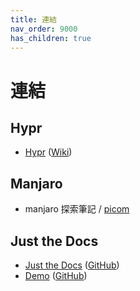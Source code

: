 ```yaml
---
title: 連結
nav_order: 9000
has_children: true
---
```


# 連結


## Hypr

* [Hypr](https://github.com/vaxerski/Hypr) ([Wiki](https://github.com/vaxerski/Hypr/wiki))


## Manjaro

* manjaro 探索筆記 / [picom](https://samwhelp.github.io/note-about-manjaro/read/adjustment/tool/picom.html)

## Just the Docs

* [Just the Docs](https://pmarsceill.github.io/just-the-docs/) ([GitHub](https://github.com/pmarsceill/just-the-docs))
* [Demo](https://pmarsceill.github.io/jtd-remote/) ([GitHub](https://github.com/pmarsceill/jtd-remote))
